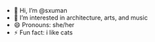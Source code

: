 - 👋 Hi, I’m @sxuman
- 👀 I’m interested in architecture, arts, and music
- 😄 Pronouns: she/her
- ⚡ Fun fact: i like cats

<!---
sxuman/sxuman is a ✨ special ✨ repository because its `README.md` (this file) appears on your GitHub profile.
You can click the Preview link to take a look at your changes.
--->
